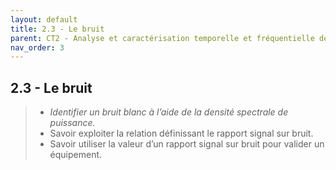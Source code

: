 ```yaml
---
layout: default
title: 2.3 - Le bruit
parent: CT2 - Analyse et caractérisation temporelle et fréquentielle des signaux
nav_order: 3
---
```


## 2.3 - Le bruit

> - *Identifier un bruit blanc à l’aide de la densité spectrale de puissance.*
> - Savoir exploiter la relation définissant le rapport signal sur bruit.
> - Savoir utiliser la valeur d’un rapport signal sur bruit pour valider un équipement.
